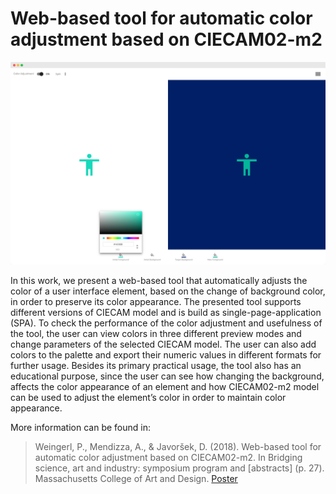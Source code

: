 
# Web-based tool for automatic color adjustment based on CIECAM02-m2

![Screenshot](./screenshot.png)

In this work, we present a web-based tool that automatically adjusts the color of a user interface element, based on the change of background color, in order to preserve its color appearance. The presented tool supports different versions of CIECAM model and is build as single-page-application (SPA). To check the performance of the color adjustment and usefulness of the tool, the user can view colors in three different preview modes and change parameters of the selected CIECAM model. The user can also add colors to the palette and export their numeric values in different formats for further usage. Besides its primary practical usage, the tool also has an educational purpose, since the user can see how changing the background, affects the color appearance of an element and how CIECAM02-m2 model can be used to adjust the element’s color in order to maintain color appearance. 

More information can be found in:
> Weingerl, P., Mendizza, A., & Javoršek, D. (2018). Web-based tool for automatic color adjustment based on CIECAM02-m2. In Bridging science, art and industry: symposium program and \[abstracts\] (p. 27). Massachusetts College of Art and Design.
[Poster](https://www.researchgate.net/publication/330258616_Web-based_tool_for_automatic_color_adjustment_based_on_CIECAM02-m2)

